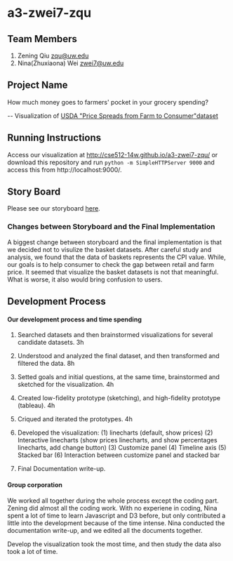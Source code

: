 a3-zwei7-zqu
===============

## Team Members

1. Zening Qiu zqu@uw.edu
2. Nina(Zhuxiaona) Wei zwei7@uw.edu

## Project Name

How much money goes to farmers' pocket in your grocery spending? 

-- Visualization of [USDA "Price Spreads from Farm to Consumer"dataset](http://http://www.ers.usda.gov/data-products/price-spreads-from-farm-to-consumer.aspx#.UvesXEJdWP5)

## Running Instructions

Access our visualization at http://cse512-14w.github.io/a3-zwei7-zqu/ or download this repository and run `python -m SimpleHTTPServer 9000` and access this from http://localhost:9000/.


## Story Board

Please see our storyboard [here](http://).  

### Changes between Storyboard and the Final Implementation

A biggest change between storyboard and the final implementation is that we decided not to visulize the basket datasets. After careful study and analysis, we found that the data of baskets represents the CPI value. While, our goals is to help consumer to check the gap between retail and farm price. It seemed that visualize the basket datasets is not that meaningful. What is worse, it also would bring confusion to users. 


## Development Process

#### Our development process and time spending

1. Searched datasets and then brainstormed visualizations for several candidate datasets. 
3h
2. Understood and analyzed the final dataset, and then transformed and filtered the data. 
8h
3. Setted goals and initial questions, at the same time, brainstormed and sketched for the visualization.
4h
4. Created low-fidelity prototype (sketching), and high-fidelity prototype (tableau).
4h
5. Criqued and iterated the prototypes. 
4h
6. Developed the visualization:
(1) linecharts (default, show prices)
(2) Interactive linecharts (show prices linecharts, and show percentages linecharts, add change button) 
(3) Customize panel 
(4) Timeline axis
(5) Stacked bar 
(6) Interaction between customize panel and stacked bar

7. Final Documentation write-up.

#### Group corporation
We worked all together during the whole process except the coding part. Zening did almost all the coding work. With no experiene in coding, Nina spent a lot of time to learn Javascript and D3 before, but only contributed a little into the development because of the time intense. Nina conducted the documentation write-up, and we edited all the documents together.

Develop the visualization took the most time, and then study the data also took a lot of time.
